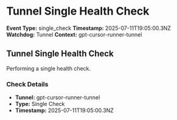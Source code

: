 # Tunnel Single Health Check

**Event Type:** single_check
**Timestamp:** 2025-07-11T19:05:00.3NZ
**Watchdog:** Tunnel
**Context:** gpt-cursor-runner-tunnel


## Tunnel Single Health Check

Performing a single health check.

### Check Details
- **Tunnel:** gpt-cursor-runner-tunnel
- **Type:** Single Check
- **Timestamp:** 2025-07-11T19:05:00.3NZ


